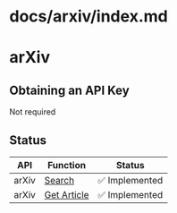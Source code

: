 # docs/arxiv/index.md
# arXiv
## Obtaining an API Key
Not required

## Status
| API    | Function          | Status       |    
|--------|-------------------|--------------|    
| arXiv  | [Search](search.md) | :white_check_mark: Implemented |    
| arXiv  | [Get Article](get_article.md) | :white_check_mark: Implemented |  